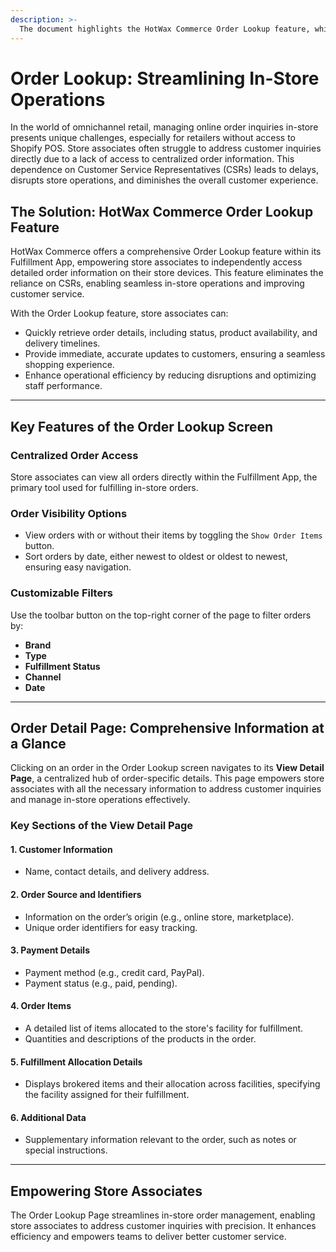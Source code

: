 ```yaml
---
description: >-
  The document highlights the HotWax Commerce Order Lookup feature, which enables store associates to efficiently manage in-store order inquiries with direct access to comprehensive order information.
---
```


# Order Lookup: Streamlining In-Store Operations

In the world of omnichannel retail, managing online order inquiries in-store presents unique challenges, especially for retailers without access to Shopify POS. Store associates often struggle to address customer inquiries directly due to a lack of access to centralized order information. This dependence on Customer Service Representatives (CSRs) leads to delays, disrupts store operations, and diminishes the overall customer experience.

## The Solution: HotWax Commerce Order Lookup Feature

HotWax Commerce offers a comprehensive Order Lookup feature within its Fulfillment App, empowering store associates to independently access detailed order information on their store devices. This feature eliminates the reliance on CSRs, enabling seamless in-store operations and improving customer service.

With the Order Lookup feature, store associates can:
- Quickly retrieve order details, including status, product availability, and delivery timelines.
- Provide immediate, accurate updates to customers, ensuring a seamless shopping experience.
- Enhance operational efficiency by reducing disruptions and optimizing staff performance.

---

## Key Features of the Order Lookup Screen

### Centralized Order Access
Store associates can view all orders directly within the Fulfillment App, the primary tool used for fulfilling in-store orders.

### Order Visibility Options
- View orders with or without their items by toggling the `Show Order Items` button.
- Sort orders by date, either newest to oldest or oldest to newest, ensuring easy navigation.

### Customizable Filters
Use the toolbar button on the top-right corner of the page to filter orders by:
- **Brand**
- **Type**
- **Fulfillment Status**
- **Channel**
- **Date**

---

## Order Detail Page: Comprehensive Information at a Glance

Clicking on an order in the Order Lookup screen navigates to its **View Detail Page**, a centralized hub of order-specific details. This page empowers store associates with all the necessary information to address customer inquiries and manage in-store operations effectively. 

### Key Sections of the View Detail Page

#### 1. Customer Information
- Name, contact details, and delivery address.

#### 2. Order Source and Identifiers
- Information on the order’s origin (e.g., online store, marketplace).
- Unique order identifiers for easy tracking.

#### 3. Payment Details
- Payment method (e.g., credit card, PayPal).
- Payment status (e.g., paid, pending).

#### 4. Order Items
- A detailed list of items allocated to the store's facility for fulfillment.
- Quantities and descriptions of the products in the order.

#### 5. Fulfillment Allocation Details
- Displays brokered items and their allocation across facilities, specifying the facility assigned for their fulfillment.

#### 6. Additional Data
- Supplementary information relevant to the order, such as notes or special instructions.

---

## Empowering Store Associates

The Order Lookup Page streamlines in-store order management, enabling store associates to address customer inquiries with precision. It enhances efficiency and empowers teams to deliver better customer service.

